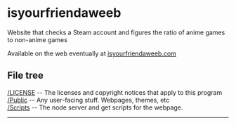 # isyourfriendaweeb
Website that checks a Steam account and figures the ratio of anime games to non-anime games

Available on the web eventually at [isyourfriendaweeb.com](https://www.isyourfriendaweeb.com/)

File tree
---
[/LICENSE](https://github.com/jacobthehammer/isyourfriendaweeb/tree/master/LICENSE) -- The licenses and copyright notices that apply to this program <br/>
[/Public](https://github.com/jacobthehammer/isyourfriendaweeb/tree/master/public) -- Any user-facing stuff. Webpages, themes, etc <br/>
[/Scripts](https://github.com/jacobthehammer/isyourfriendaweeb/tree/master/scripts) -- The node server and get scripts for the webpage. <br/>

---

